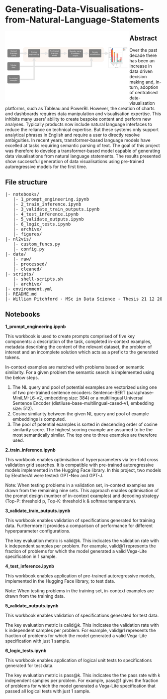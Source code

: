 # Generating-Data-Visualisations-from-Natural-Language-Statements


<img src="./notebooks/figures/model_design.png" 
     align="left" 
     width="400" />


## **Abstract** 
Over the past decade there has been an increase in data driven decision making and, in-turn, adoption of centralised data-visualisation platforms, such as Tableau and PowerBI. However, the creation of charts and dashboards requires data manipulation and visualisation expertise. This inhibits many users’ ability to create bespoke content and perform new analyses. Typically products now include natural language interfaces to reduce the reliance on technical expertise. But these systems only support analytical phrases in English and require a user to directly resolve ambiguities. In recent years, transformer-based language models have excelled at tasks requiring semantic parsing of text. The goal of this project was therefore to develop a transformer-based model capable of generating data visualisations from natural language statements. The results presented show successful generation of data visualisations using pre-trained autoregressive models for the first time.

## **File structure**
<pre>
|- notebooks/
   |- 1_prompt_engineering.ipynb
   |- 2_train_inference.ipynb
   |- 3_validate_train_outputs.ipynb
   |- 4_test_inference.ipynb
   |- 5_validate_outputs.ipynb
   |- 6_logic_tests.ipynb
   |- archive/
   |- figures/
|- nl2vis/
   |- custom_funcs.py
   |- config.py
|- data/
   |- raw/
   |- processed/
   |- cleaned/
|- scripts/
   |- shell-scripts.sh
   |- archive/
|- environment.yml
|- README.md
|- William Pitchford - MSc in Data Science - Thesis 21 12 2022.pdf
</pre>

## **Notebooks**

**1_prompt_engineering.ipynb**

This workbook is used to create prompts comprised of five key components: a description of the task, completed in-context examples, metadata describing the content of the relevant dataset, the problem of interest and an incomplete solution which acts as a prefix to the generated tokens.

In-context examples are matched with problems based on semantic similarity. For a given problem the semantic search is implemented using the below steps.
1. The NL query and pool of potential examples are vectorized using one of two pre-trained sentence encoders: Sentence-BERT (paraphrase-MiniLM-L6-v2, embedding size: 384) or a multilingual Universal Sentence Encoder (distiluse-base-multilingual-cased-v1, embedding size: 512).
2. Cosine similarity between the given NL query and pool of example embeddings is computed.
3. The pool of potential examples is sorted in descending order of cosine similarity score. The highest scoring example are assumed to be the most semantically similar. The top one to three examples are therefore used.

**2_train_inference.ipynb**

This workbook enables optimisation of hyperparameters via ten-fold cross validation grid searches. It is compatible with pre-trained autoregressive models implemented in the Hugging Face library. In this project, two models by EleutherAI were tested: GPT-Neo and GPT-J. 

Note: When testing problems in a validation set, in-context examples are drawn from the remaining nine sets. This approach enables optimisation of the prompt design (number of in-context examples) and decoding strategy (Top-P: threshold p, Top-K: threshold k & softmax temperature).

**3_validate_train_outputs.ipynb**

This workbook enables validation of specifications generated for training data. Furthermore it provides a comparison of performance for different hyperparameter configurations.

The key evaluation metric is valid@k. This indicates the validation rate with k independent samples per problem. For example, valid@1 represents the fraction of problems for which the model generated a valid Vega-Lite specification in 1 sample.

**4_test_inference.ipynb**

This workbook enables application of pre-trained autoregressive models, implemented in the Hugging Face library, to test data. 

Note: When testing problems in the training set, in-context examples are drawn from the training data.

**5_validate_outputs.ipynb**

This workbook enables validation of specifications generated for test data.

The key evaluation metric is calid@k. This indicates the validation rate with k independent samples per problem. For example, valid@1 represents the fraction of problems for which the model generated a valid Vega-Lite specification with just 1 sample.

**6_logic_tests.ipynb**

This workbook enables application of logical unit tests to specifications generated for test data.

The key evaluation metric is pass@k. This indicates the the pass rate with k independent samples per problem. For example, pass@1 gives the fraction of problems for which the model generated a Vega-Lite specification that passed all logical tests with just 1 sample.